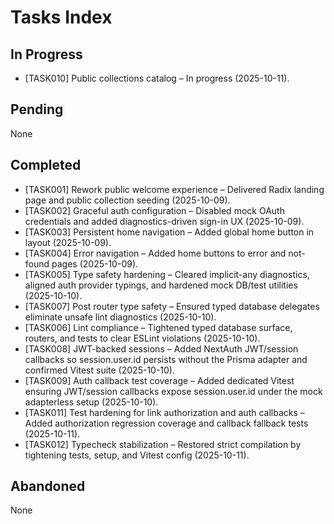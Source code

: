 # Tasks Index

## In Progress

- [TASK010] Public collections catalog – In progress (2025-10-11).

## Pending

None

## Completed

- [TASK001] Rework public welcome experience – Delivered Radix landing page and public collection seeding (2025-10-09).
- [TASK002] Graceful auth configuration – Disabled mock OAuth credentials and added diagnostics-driven sign-in UX (2025-10-09).
- [TASK003] Persistent home navigation – Added global home button in layout (2025-10-09).
- [TASK004] Error navigation – Added home buttons to error and not-found pages (2025-10-09).
- [TASK005] Type safety hardening – Cleared implicit-any diagnostics, aligned auth provider typings, and hardened mock DB/test utilities (2025-10-10).
- [TASK007] Post router type safety – Ensured typed database delegates eliminate unsafe lint diagnostics (2025-10-10).
- [TASK006] Lint compliance – Tightened typed database surface, routers, and tests to clear ESLint violations (2025-10-10).
- [TASK008] JWT-backed sessions – Added NextAuth JWT/session callbacks so session.user.id persists without the Prisma adapter and confirmed Vitest suite (2025-10-10).
- [TASK009] Auth callback test coverage – Added dedicated Vitest ensuring JWT/session callbacks expose session.user.id under the mock adapterless setup (2025-10-10).
- [TASK011] Test hardening for link authorization and auth callbacks – Added authorization regression coverage and callback fallback tests (2025-10-11).
- [TASK012] Typecheck stabilization – Restored strict compilation by tightening tests, setup, and Vitest config (2025-10-11).

## Abandoned

None
